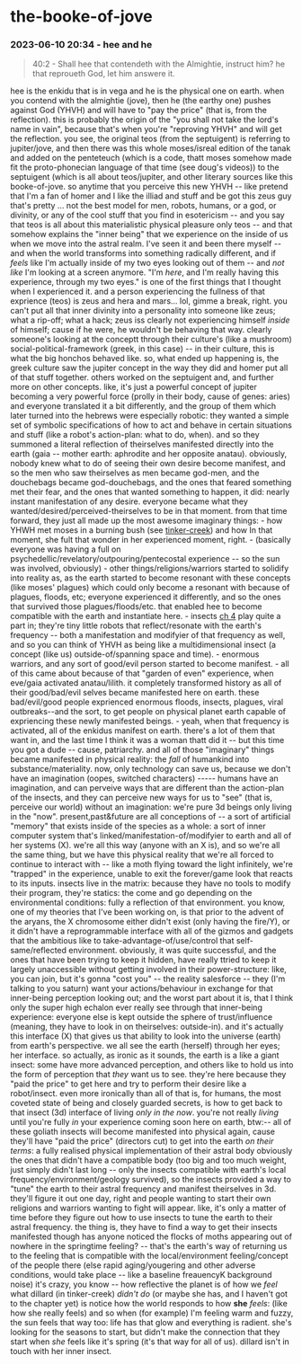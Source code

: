 # the-booke-of-jove

### 2023-06-10 20:34 - hee and he

> 40:2 - Shall hee that contendeth with the Almightie, instruct him? he that reproueth God, let him answere it.

hee is the enkidu that is in vega and he is the physical one on earth. when you contend with the almightie (jove), then he (the earthy one) pushes against God (YHVH) and will have to "pay the price" (that is, from the reflection).
  this is probably the origin of the "you shall not take the lord's name in vain", because that's when you're "reproving YHVH" and will get the reflection.
    you see, the original teos (from the septuigent) is referring to jupiter/jove, and then there was this whole moses/isreal edition of the tanak and added on the penteteuch
      (which is a code, thatt moses somehow made fit the proto-phonecian language of that time (see doug's videos))
    to the septuigent (which is all about teos/jupiter, and other literary sources like this booke-of-jove.
  so anytime that you perceive this new YHVH -- like pretend that I'm a fan of homer and I like the illiad and stuff and be got this zeus guy that's pretty ... not the best model for men, robots, humans, or a god, or divinity, or any of the cool stuff that you find in esotericism -- and you say that teos is all about this materialistic physical pleasure only teos -- and that somehow explains the "inner being" that we experience on the inside of us when we move into the astral realm.
    I've seen it and been there myself -- and when the world transforms into something radically different, and if *feels* like I'm actually inside of my two eyes looking out of them -- and *not like* I'm looking at a screen anymore. "I'm *here*, and I'm really having this experience, through my two eyes." is one of the first things that I thought when I experienced it.
  and a person experiencing the fullness of that exprience (teos) is zeus and hera and mars... lol, gimme a break, right. you can't put all that inner divinity into a personality into someone like zeus; what a rip-off; what a hack; zeus iss clearly not experiencing himself *inside* of himself; cause if he were, he wouldn't be behaving that way. clearly someone's looking at the conceptt through their culture's (like a mushroom) social-political-framework (greek, in this case) -- in their culture, this is what the big honchos behaved like.
    so, what ended up happening is, the greek culture saw the jupiter concept in the way they did and homer put all of that stuff together. others worked on the septuigent and, and further more on other concepts.
    like, it's just a powerful concept of jupiter becoming a very powerful force (prolly in their body, cause of genes: aries) and everyone translated it a bit differently, and the group of them which later turned into the hebrews were especially robotic: they wanted a simple set of symbolic specifications of how to act and behave in certain situations and stuff (like a robot's action-plan: what to do, when).
    and so they summoned a literal reflection of theirselves manifested directly into the earth (gaia -- mother earth: aphrodite and her opposite anatau).
      obviously, nobody knew what to do of seeing their own desire become manifest, and so the men who saw theirselves as men became god-men, and the douchebags became god-douchebags, and the ones that feared something met their fear, and the ones that wanted something to happen, it did: nearly instant manifestation of any desire. everyone became what they wanted/desired/perceived-theirselves to be in that moment.
        from that time forward, they just all made up the most awesome imaginary things:
        - how YHWH met moses in a burning bush (see [tinker-creek](https://youtu.be/WxLFRFkE4KU?list=PLIlatssdqY5OjyLPvnkBlfABfIcwpa9tf)) and how In that moment, she fult that wonder in her experienced moment, right.
        - (basically everyone was having a full on psychedellic/revelatory/outpouring/pentecostal experience -- so the sun was involved, obviously)
        - other things/religions/warriors started to solidify into reality as, as the earth started to become resonant with these concepts (like moses' plagues) which could only become a resonant with because of plagues, floods, etc; everyone experienced it differently, and so the ones that survived those plagues/floods/etc. that enabled hee to become compatible with the earth and instantiate here.
          - insects [ch 4](TODO) play quite a part in; they're tiny little robots that reflect/resonate with the earth's frequency -- both a manifestation and modifyier of that frequency as well, and so you can think of YHVH as being like a multidimensional insect (a concept (like us) outside-of/spanning space and time).
          - enormous warriors, and any sort of good/evil person started to become manifest.
        - all of this came about because of that "garden of even" experience, when eve/gaia activated anatau/lilith. it completely transformed history as all of their good/bad/evil selves became manifested here on earth. these bad/evil/good people exprienced enormous floods, insects, plagues, viral outbreaks--and the sort, to get people on physical planet earth capable of expriencing these newly manifested beings.
          - yeah, when that frequency is activated, all of the enkidus manifest on earth. there's a lot of them that want in, and the last time I think it was a woman thatt did it -- but this time you got a dude -- cause, patriarchy.
        and all of those "imaginary" things became manifested in physical reality: the *fall* of humankind into substance/materiality. now, only technology can save us, because we don't have an imagination (oopes, switched characters) ----- humans have an imagination, and can perveive ways that are different than the action-plan of the insects, and they can perceive new ways for us to "see" (that is, perceive our world) without an imagination: we're pure 3d beings only living in the "now".
          present,past&future are all conceptions of -- a sort of artificial "memory" that exists inside of the species as a whole: a sort of inner computer system that's linked/manifestation-of/modifyier to earth and all of her systems (X).
        we're all this way (anyone with an X is), and so we're all the same thing, but we have this physical reality that we're all forced to continue to interact with -- like a moth flying toward the light infinitely, we're "trapped" in the experience, unable to exit the forever/game look that reacts to its inputs. insects live in the matrix: because they have no tools to modify their program, they're statics: the come and go depending on the environmental conditions: fully a reflection of that environment.
  you know, one of my theories that I've been working on, is that prior to the advent of the aryans, the X chromosome either didn't exist (only having the fire/Y), or it didn't have a reprogrammable interface with all of the gizmos and gadgets that the ambitious like to take-advantage-of/use/control that self-same/reflected environment.
    obviously, it was quite successful, and the ones that have been trying to keep it hidden, have really ttried to keep it largely unaccessible without getting involved in their power-structure: like, you can join, but it's gonna "cost you" -- the reality salesforce -- they (I'm talking to you saturn) want your actions/behaviour in exchange for that inner-being perception looking out;
      and the worst part about it is, that I think only the super high echalon ever really see through that inner-being experience: everyone else is kept outside the sphere of trust/influence (meaning, they have to look in on theirselves: outside-in).
  and it's actually this interface (X) that gives us that ability to look into the universe (earth) from earth's perspective. we all see the earth (herself) through her eyes; her interface.
so actually, as ironic as it sounds, the earth is a like a giant insect: some have more advanced perception, and others like to hold us into the form of perception that *they* want us to see. they're here because they "paid the price" to get here and try to perform their desire like a robot/insect.
even more ironically than all of that is, for humans, the most coveted state of being and closely guarded secrets, is how to get back to that insect (3d) interface of living *only in the now*. you're not really *living* until you're fully *in* your experience
  coming soon here on earth, btw:-- all of these goliath insects will become manifested into physical again, cause they'll have "paid the price" (directors cut) to get into the earth *on their terms*: a fully realised physical implementation of their astral body
    obviously the ones that didn't have a compatible body (too big and too much weight, just simply didn't last long -- only the insects compatible with earth's local frequency/environment/geology survived), so the insects provided a way to "tune" the earth to their astral frequency and manifest theirselves in 3d. they'll figure it out one day, right and people wanting to start their own religions and warriors wanting to fight will appear. like, it's only a matter of time before they figure out how to use insects to tune the earth to their astral frequency. the thing is, they have to find a way to get their insects manifested though
      has anyone noticed the flocks of moths appearing out of nowhere in the springtime feeling? -- that's the earth's way of returning us to the feeling that is compatible with the local/environment feeling/concept of the people there (else rapid aging/yougering and other adverse conditions, would take place -- like a baseline freauencyK background noise) it's crazy, you know -- how reflective the planet is of how we *feel*
        what dillard (in tinker-creek) *didn't do* (or maybe she has, and I haven't got to the chapter yet) is notice how the world responds to how **she** *feels*: (like how she really feels) and so when (for example) I'm feeling warm and fuzzy, the sun feels that way too: life has that glow and everything is radient.
        she's looking for the seasons to start, but didn't make the connection that they start when *she* feels like it's spring (it's that way for all of us). dillard isn't in touch with her inner insect.